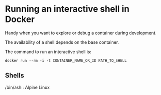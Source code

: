 # Running an interactive shell in Docker

Handy when you want to explore or debug a container during development.

The availability of a shell depends on the base container.

The command to run an interactive shell is:

```shell
docker run --rm -i -t CONTAINER_NAME_OR_ID PATH_TO_SHELL
```

## Shells

/bin/ash : Alpine Linux